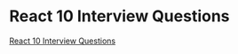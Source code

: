 # React 10 Interview Questions
[React 10 Interview Questions](https://aiwithcloud.com/2022/09/19/react_10_interview_questions/)